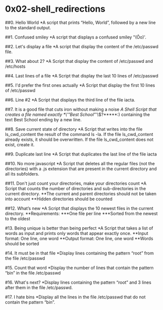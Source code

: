 # 0x02-shell_redirections

##0. Hello World
*A script that prints “Hello, World”, followed by a new line to the standard output.

##1. Confused smiley
*A script that displays a confused smiley "(Ôo)'.

##2. Let's display a file
*A script that display the content of the /etc/passwd file.

##3. What about 2?
*A Script that display the content of /etc/passwd and /etc/hosts

##4. Last lines of a file
*A Script that display the last 10 lines of /etc/passwd

##5. I'd prefer the first ones actually
*A Script that display the first 10 lines of /etc/passwd

##6. Line #2
*A Script that displays the third line of the file iacta.

##7. It is a good file that cuts iron without making a noise
*A Shell Script  that creates a file named exactly \*\\'"Best School"\'\\*$\?\*\*\*\*\*:) containing the text Best School ending by a new line.

##8. Save current state of directory
*A Script that writes into the file ls_cwd_content the result of the command ls -la. If the file ls_cwd_content already exists, it should be overwritten. If the file ls_cwd_content does not exist, create it.

##9. Duplicate last line
*A Script that duplicates the last line of the file iacta

##10. No more javascript
*A Script that deletes all the regular files (not the directories) with a .js extension that are present in the current directory and all its subfolders.

##11. Don't just count your directories, make your directories count
*A Script that counts the number of directories and sub-directories in the current directory.
**The current and parent directories should not be taken into account
**Hidden directories should be counted

##12. What’s new
*A Script that displays the 10 newest files in the current directory.
**Requirements:
***One file per line
***Sorted from the newest to the oldest

#13. Being unique is better than being perfect
*A Script that takes a list of words as input and prints only words that appear exactly once.
**Input format: One line, one word
**Output format: One line, one word
**Words should be sorted

#14. It must be in that file
*Display lines containing the pattern “root” from the file /etc/passwd

#15. Count that word
*Display the number of lines that contain the pattern “bin” in the file /etc/passwd

#16. What's next?
*Display lines containing the pattern “root” and 3 lines after them in the file /etc/passwd.

#17. I hate bins
*Display all the lines in the file /etc/passwd that do not contain the pattern “bin”.
